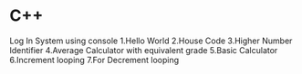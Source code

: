 # C++
Log In System using console
1.Hello World
2.House Code
3.Higher Number Identifier
4.Average Calculator with equivalent grade
5.Basic Calculator
6.Increment looping
7.For Decrement looping
